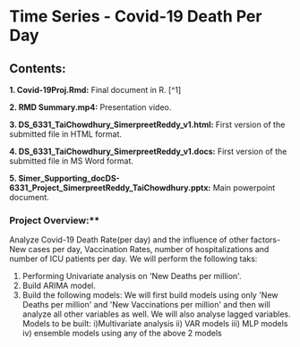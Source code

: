 # Time Series - Covid-19 Death Per Day 

## Contents: 

**1. Covid-19Proj.Rmd:** Final document in R. [^1]

**2. RMD Summary.mp4:** Presentation video.

**3. DS_6331_TaiChowdhury_SimerpreetReddy_v1.html:** First version of the submitted file in HTML format.

**4. DS_6331_TaiChowdhury_SimerpreetReddy_v1.docs:** First version of the submitted file in MS Word format. 

**5. Simer_Supporting_docDS-6331_Project_SimerpreetReddy_TaiChowdhury.pptx:** Main powerpoint document.

### Project Overview:**

Analyze  Covid-19 Death Rate(per day) and the influence of other factors- New cases per day, Vaccination Rates, number of hospitalizations and number of ICU patients per day. We will perform the following taks:
1) Performing Univariate analysis on 'New Deaths per million'.
2) Build ARIMA model.
3) Build the following models: We will first build models using only 'New Deaths per million' and 'New Vaccinations per million' and then will analyze all other variables as well. We will also analyse lagged variables. Models to be built: 
  i)Multivariate analysis 
  ii) VAR models
  iii) MLP models
  iv) ensemble models using any of the above 2 models
